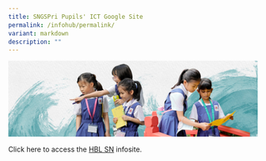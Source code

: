 ```yaml
---
title: SNGSPri Pupils' ICT Google Site
permalink: /infohub/permalink/
variant: markdown
description: ""
---
```

![](/images/01%20Banner%20Photos/info-hub.jpg)

<p>Click here to access the&nbsp;<a href="https://sites.google.com/moe.edu.sg/sngspriictstudent">HBL SN</a>&nbsp;infosite.</p>

